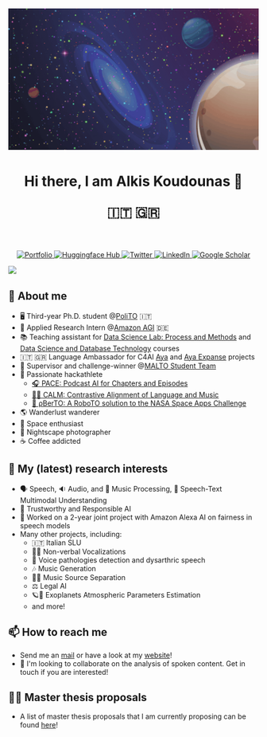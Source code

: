 <h1 align="center">
  <img 
    src="https://raw.githubusercontent.com/koudounasalkis/koudounasalkis/master/space2.gif" 
    alt="👋 Hi there! I'm Alkis Koudounas|[https://koudounasalkis](https://koudounasalkis.github.io/))" 
    title="👋Hi there! I'm Alkis Koudounas|[https://koudounasalkis](https://koudounasalkis.github.io/))"
    />
</h1>

<h1 align="center">
  Hi there, I am Alkis Koudounas 👋 
  
  🇮🇹 🇬🇷
</h1>

<br/>

<p align="center">
  <a href="https://koudounasalkis.github.io/">
    <img alt="Portfolio" title="Portfolio" src="https://img.shields.io/badge/portfolio-2219E7.svg?&style=for-the-badge&logoColor=white">
  </a>
  <a href="https://huggingface.co/alkiskoudounas">
    <img alt="Huggingface Hub" title="Huggingface Hub" src="https://tinyurl.com/hf-shield">
  </a>
  <a href="https://twitter.com/AlkisKoudounas">
    <img alt="Twitter" title="Twitter" src="https://img.shields.io/badge/Twitter-1DA1F2?style=for-the-badge&logo=twitter&logoColor=white"/>
  </a>
  <a href="https://www.linkedin.com/in/alkis-koudounas/">
    <img alt="LinkedIn" title="LinkedIn"src="https://img.shields.io/badge/linkedin-%230077B5.svg?&style=for-the-badge&logo=linkedin&logoColor=white">
  </a>
  <a href="https://scholar.google.com/citations?user=4-jqTdYAAAAJ&hl=it">
    <img alt="Google Scholar" title="Google Scholar"src="https://img.shields.io/badge/scholar-77a9fa.svg?&style=for-the-badge&logo=google-scholar&logoColor=white">
  </a>
</p>

<a href="https://github.com/404">
  <img src="https://user-images.githubusercontent.com/73097560/115834477-dbab4500-a447-11eb-908a-139a6edaec5c.gif">
</a>

## :book: About me 
- 🖥 Third-year Ph.D. student @[PoliTO](https://www.polito.it/personale?p=alkis.koudounas) 🇮🇹
- 🚀 Applied Research Intern @[Amazon AGI](https://www.amazon.science/) 🇩🇪
- 📚 Teaching assistant for [Data Science Lab: Process and Methods](https://dbdmg.polito.it/dbdmg_web/index.php/2022/09/26/data-science-lab-process-and-methods-2022-23/) and [Data Science and Database Technology](https://dbdmg.polito.it/dbdmg_web/index.php/2022/09/27/data-science-e-tecnologie-per-le-basi-di-dati-2022-2023/) courses
- 🇮🇹 🇬🇷 Language Ambassador for C4AI [Aya](https://cohere.com/research/aya) and [Aya Expanse](https://cohere.com/blog/aya-expanse-connecting-our-world) projects
- 🥇 Supervisor and challenge-winner @[MALTO Student Team](https://mal-to.github.io/)
- 🦾 Passionate hackathlete
  - [🎧 PACE: Podcast AI for Chapters and Episodes](https://github.com/ALM-LAB/PACE)
  - [📝🎵 CALM: Contrastive Alignment of Language and Music](https://github.com/ALM-LAB/CALM)
  - [🌠 ρBerTO: A RoboTO solution to the NASA Space Apps Challenge](https://github.com/koudounasalkis/NASA_Space_Apps_Challenge)
- 🌎 Wanderlust wanderer
- 🔭 Space enthusiast
- 📸 Nightscape photographer
- ☕️ Coffee addicted


## 🔔 My (latest) research interests
- 🗣 Speech, 🔉 Audio, and 🎼 Music Processing, 📝 Speech-Text Multimodal Understanding
- 🔬 Trustworthy and Responsible AI
- 🎯 Worked on a 2-year joint project with Amazon Alexa AI on fairness in speech models
- Many other projects, including:
  - 🇮🇹 Italian SLU
  - 👶🏻 Non-verbal Vocalizations
  - 💉 Voice pathologies detection and dysarthric speech
  - 🎶 Music Generation
  - 🎸🥁 Music Source Separation
  - ⚖️ Legal AI
  - 🪐🔭 Exoplanets Atmospheric Parameters Estimation
  - and more!

## 📫 How to reach me
- Send me an [mail](mailto:alkis.koudounas@polito.it) or have a look at my [website](https://koudounasalkis.github.io/)!
- 💬 I'm looking to collaborate on the analysis of spoken content. Get in touch if you are interested!

## ✍🏻 Master thesis proposals
- A list of master thesis proposals that I am currently proposing can be found [here](https://github.com/koudounasalkis/Master-Thesis-Proposal)!

<!--
**koudounasalkis/koudounasalkis** is a ✨ _special_ ✨ repository because its `README.md` (this file) appears on your GitHub profile.
-->
